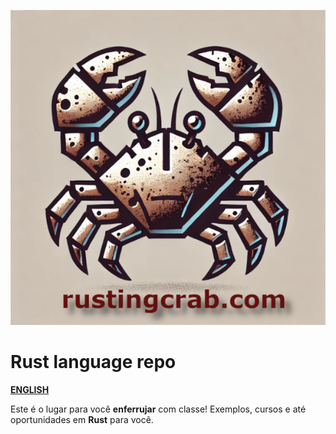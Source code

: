![](rusting-crab-logo.png)

# Rust language repo

[**ENGLISH**](./english)

Este é o lugar para você **enferrujar** com classe! Exemplos, cursos e até oportunidades em **Rust** para você. 


